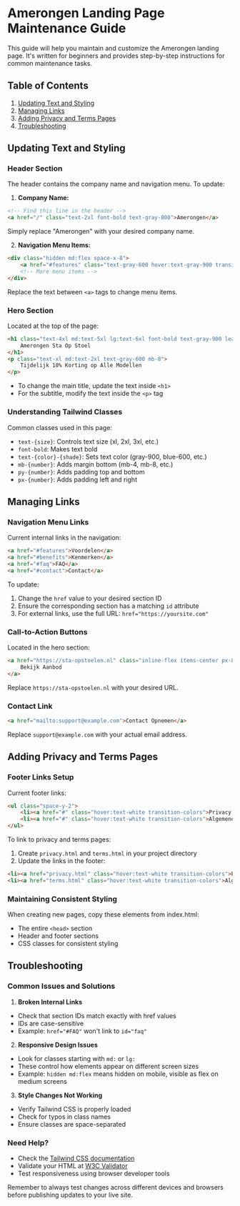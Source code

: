 # Amerongen Landing Page Maintenance Guide

This guide will help you maintain and customize the Amerongen landing page. It's written for beginners and provides step-by-step instructions for common maintenance tasks.

## Table of Contents
1. [Updating Text and Styling](#updating-text-and-styling)
2. [Managing Links](#managing-links)
3. [Adding Privacy and Terms Pages](#adding-privacy-and-terms-pages)
4. [Troubleshooting](#troubleshooting)

## Updating Text and Styling

### Header Section
The header contains the company name and navigation menu. To update:

1. **Company Name:**
```html
<!-- Find this line in the header -->
<a href="/" class="text-2xl font-bold text-gray-800">Amerongen</a>
```
Simply replace "Amerongen" with your desired company name.

2. **Navigation Menu Items:**
```html
<div class="hidden md:flex space-x-8">
    <a href="#features" class="text-gray-600 hover:text-gray-900 transition-colors">Voordelen</a>
    <!-- More menu items -->
</div>
```
Replace the text between `<a>` tags to change menu items.

### Hero Section
Located at the top of the page:
```html
<h1 class="text-4xl md:text-5xl lg:text-6xl font-bold text-gray-900 leading-tight mb-6">
    Amerongen Sta Op Stoel
</h1>
<p class="text-xl md:text-2xl text-gray-600 mb-8">
    Tijdelijk 10% Korting op Alle Modellen
</p>
```
- To change the main title, update the text inside `<h1>`
- For the subtitle, modify the text inside the `<p>` tag

### Understanding Tailwind Classes
Common classes used in this page:
- `text-{size}`: Controls text size (xl, 2xl, 3xl, etc.)
- `font-bold`: Makes text bold
- `text-{color}-{shade}`: Sets text color (gray-900, blue-600, etc.)
- `mb-{number}`: Adds margin bottom (mb-4, mb-8, etc.)
- `py-{number}`: Adds padding top and bottom
- `px-{number}`: Adds padding left and right

## Managing Links

### Navigation Menu Links
Current internal links in the navigation:
```html
<a href="#features">Voordelen</a>
<a href="#benefits">Kenmerken</a>
<a href="#faq">FAQ</a>
<a href="#contact">Contact</a>
```
To update:
1. Change the `href` value to your desired section ID
2. Ensure the corresponding section has a matching `id` attribute
3. For external links, use the full URL: `href="https://yoursite.com"`

### Call-to-Action Buttons
Located in the hero section:
```html
<a href="https://sta-opstoelen.nl" class="inline-flex items-center px-8 py-4 bg-blue-600 text-white">
    Bekijk Aanbod
</a>
```
Replace `https://sta-opstoelen.nl` with your desired URL.

### Contact Link
```html
<a href="mailto:support@example.com">Contact Opnemen</a>
```
Replace `support@example.com` with your actual email address.

## Adding Privacy and Terms Pages

### Footer Links Setup
Current footer links:
```html
<ul class="space-y-2">
    <li><a href="#" class="hover:text-white transition-colors">Privacy Policy</a></li>
    <li><a href="#" class="hover:text-white transition-colors">Algemene Voorwaarden</a></li>
</ul>
```

To link to privacy and terms pages:
1. Create `privacy.html` and `terms.html` in your project directory
2. Update the links in the footer:
```html
<li><a href="privacy.html" class="hover:text-white transition-colors">Privacy Policy</a></li>
<li><a href="terms.html" class="hover:text-white transition-colors">Algemene Voorwaarden</a></li>
```

### Maintaining Consistent Styling
When creating new pages, copy these elements from index.html:
- The entire `<head>` section
- Header and footer sections
- CSS classes for consistent styling

## Troubleshooting

### Common Issues and Solutions

1. **Broken Internal Links**
- Check that section IDs match exactly with href values
- IDs are case-sensitive
- Example: `href="#FAQ"` won't link to `id="faq"`

2. **Responsive Design Issues**
- Look for classes starting with `md:` or `lg:`
- These control how elements appear on different screen sizes
- Example: `hidden md:flex` means hidden on mobile, visible as flex on medium screens

3. **Style Changes Not Working**
- Verify Tailwind CSS is properly loaded
- Check for typos in class names
- Ensure classes are space-separated

### Need Help?
- Check the [Tailwind CSS documentation](https://tailwindcss.com/docs)
- Validate your HTML at [W3C Validator](https://validator.w3.org/)
- Test responsiveness using browser developer tools

Remember to always test changes across different devices and browsers before publishing updates to your live site.